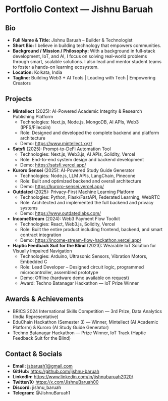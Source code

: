 # Portfolio Context — Jishnu Baruah

## Bio
- **Full Name & Title:** Jishnu Baruah – Builder & Technologist
- **Short Bio:** I believe in building technology that empowers communities.
- **Background / Mission / Philosophy:** With a background in full-stack development, IoT, and AI, I focus on solving real-world problems through smart, scalable solutions. I also lead and mentor student teams to foster a hands-on learning ecosystem.
- **Location:** Kolkata, India
- **Tagline:** Building Web3 + AI Tools | Leading with Tech | Empowering Creators

## Projects
- **Mintellect** (2025): AI-Powered Academic Integrity & Research Publishing Platform
  - Technologies: Next.js, Node.js, MongoDB, AI APIs, Web3 (IPFS/Filecoin)
  - Role: Designed and developed the complete backend and platform architecture
  - Demo: https://www.mintellect.xyz/
- **Satsfi** (2025): Prompt-to-DeFi Automation Tool
  - Technologies: Next.js, Web3.js, AI APIs, Solidity, Vercel
  - Role: End-to-end system design and backend development
  - Demo: https://satsfi.vercel.app/
- **Kuroro Sensei** (2025): AI-Powered Study Guide Generator
  - Technologies: Node.js, LLM APIs, LangChain, Pinecone
  - Role: Built and optimized backend and overall architecture
  - Demo: https://kuroro-sensei.vercel.app/
- **Outdated** (2025): Privacy-First Machine Learning Platform
  - Technologies: Python, Flask/FastAPI, Federated Learning, WebRTC
  - Role: Architected and implemented the full backend and privacy systems
  - Demo: https://www.outdatedlabs.com/
- **IncomeStream** (2024): Web3 Payment Flow Toolkit
  - Technologies: React, Web3.js, Solidity, Vercel
  - Role: Built the entire product including frontend, backend, and smart contract integration
  - Demo: https://income-stream-flow-hackathon.vercel.app/
- **Haptic Feedback Suit for the Blind** (2023): Wearable IoT Solution for Visually Impaired Navigation
  - Technologies: Arduino, Ultrasonic Sensors, Vibration Motors, Embedded C
  - Role: Lead Developer – Designed circuit logic, programmed microcontroller, assembled prototype
  - Demo: Offline (hardware demo available on request)
  - Award: Techno Batanagar Hackathon — IoT Prize Winner

## Awards & Achievements
- BRICS 2024 International Skills Competition — 3rd Prize, Data Analytics (India Representative)
- EduChain Hackathon (Semester 3) — Winner, Mintellect (AI Academic Platform) & Kuroro (AI Study Guide Generator)
- Techno Batanagar Hackathon — Prize Winner, IoT Track (Haptic Feedback Suit for the Blind)

## Contact & Socials
- **Email:** jsbaruah1@gmail.com
- **GitHub:** https://github.com/jishnu-baruah
- **LinkedIn:** https://www.linkedin.com/in/jishnubaruah2020/
- **Twitter/X:** https://x.com/JishnuBaruah00
- **Discord:** jishnu_baruah
- **Telegram:** @JishnuBaruah1 